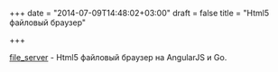 +++
date = "2014-07-09T14:48:02+03:00"
draft = false
title = "Html5 файловый браузер"

+++

<p><a href="https://github.com/jordic/file_server">file_server</a>&nbsp;-&nbsp;Html5 файловый браузер на AngularJS и&nbsp;Go.</p>

